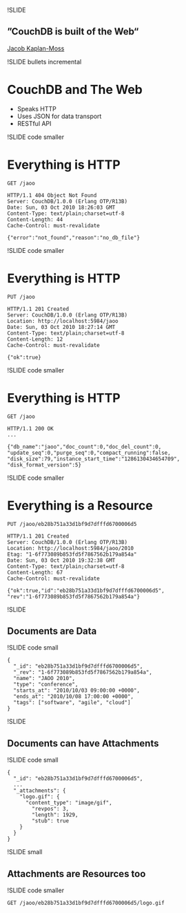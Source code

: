 !SLIDE

## ”CouchDB is built of the Web“ ##
<p class="caption">
<a href="http://jacobian.org/writing/of-the-web/">Jacob Kaplan-Moss</a>
</p>

!SLIDE bullets incremental

# CouchDB and The Web #

* Speaks HTTP
* Uses JSON for data transport
* RESTful API

!SLIDE code smaller

# Everything is HTTP #

    GET /jaoo

    HTTP/1.1 404 Object Not Found
    Server: CouchDB/1.0.0 (Erlang OTP/R13B)
    Date: Sun, 03 Oct 2010 18:26:03 GMT
    Content-Type: text/plain;charset=utf-8
    Content-Length: 44
    Cache-Control: must-revalidate
     
    {"error":"not_found","reason":"no_db_file"}

!SLIDE code smaller

# Everything is HTTP #

    PUT /jaoo

    HTTP/1.1 201 Created
    Server: CouchDB/1.0.0 (Erlang OTP/R13B)
    Location: http://localhost:5984/jaoo
    Date: Sun, 03 Oct 2010 18:27:14 GMT
    Content-Type: text/plain;charset=utf-8
    Content-Length: 12
    Cache-Control: must-revalidate
     
    {"ok":true}

!SLIDE code smaller

# Everything is HTTP #

    GET /jaoo

    HTTP/1.1 200 OK
    ...

    {"db_name":"jaoo","doc_count":0,"doc_del_count":0,
    "update_seq":0,"purge_seq":0,"compact_running":false,
    "disk_size":79,"instance_start_time":"1286130434654709",
    "disk_format_version":5}

!SLIDE code smaller

# Everything is a Resource #

    PUT /jaoo/eb28b751a33d1bf9d7dfffd6700006d5

    HTTP/1.1 201 Created
    Server: CouchDB/1.0.0 (Erlang OTP/R13B)
    Location: http://localhost:5984/jaoo/2010
    Etag: "1-6f773089b853fd5f7867562b179a854a"
    Date: Sun, 03 Oct 2010 19:32:38 GMT
    Content-Type: text/plain;charset=utf-8
    Content-Length: 67
    Cache-Control: must-revalidate

    {"ok":true,"id":"eb28b751a33d1bf9d7dfffd6700006d5",
    "rev":"1-6f773089b853fd5f7867562b179a854a"}
    
!SLIDE

## Documents are Data ##

!SLIDE code small

    {
      "_id": "eb28b751a33d1bf9d7dfffd6700006d5",
      "_rev": "1-6f773089b853fd5f7867562b179a854a",
      "name": "JAOO 2010",
      "type": "conference",
      "starts_at": "2010/10/03 09:00:00 +0000",
      "ends_at": "2010/10/08 17:00:00 +0000",
      "tags": ["software", "agile", "cloud"]
    }

!SLIDE

## Documents can have Attachments ##

!SLIDE code small

    {
      "_id": "eb28b751a33d1bf9d7dfffd6700006d5",
      ...
      "_attachments": {
        "logo.gif": {
          "content_type": "image/gif",
            "revpos": 3,
            "length": 1929,
            "stub": true
        }
      }
    }

!SLIDE small

## Attachments are Resources too ##

!SLIDE code smaller

    GET /jaoo/eb28b751a33d1bf9d7dfffd6700006d5/logo.gif
